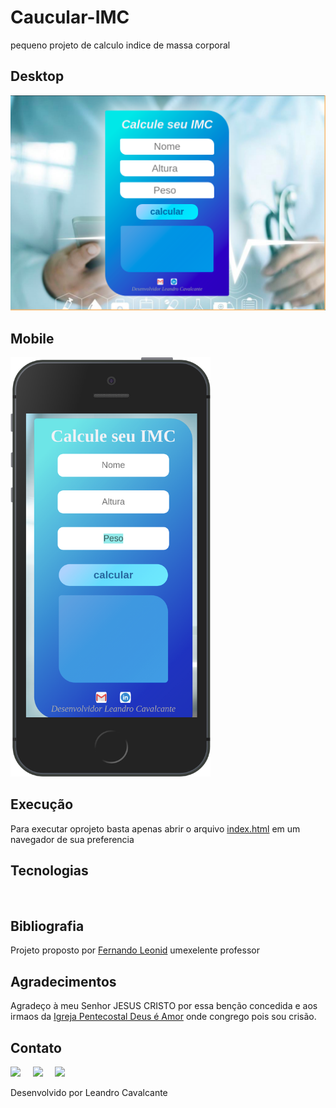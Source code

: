 # Caucular-IMC
pequeno projeto de calculo indice de massa corporal

<h2>Desktop</h2>
<p> <img width="600" src="https://github.com/LeoScripts/caucular-IMC/blob/main/img/desktop.png"></p>

<h2>Mobile</h2>
<p><img width="320" src="https://github.com/LeoScripts/caucular-IMC/blob/main/img/mobile.png"> </p>

<h2>Execução</h2>
<p>Para executar oprojeto basta apenas abrir o arquivo <a href=""> index.html</a> em um navegador de sua preferencia</p>

<h2>Tecnologias</h2>
<p><img width="50" src="https://github.com/LeoScripts/logos-imagens/blob/main/logo/html.png" alt="">&nbsp; &nbsp; &nbsp; &nbsp;&nbsp; <img width="50" src="https://github.com/LeoScripts/logos-imagens/blob/main/logo/css.png" alt="">&nbsp; &nbsp; &nbsp; &nbsp;&nbsp;  <img width="50" src="https://github.com/LeoScripts/logos-imagens/blob/main/logo/js.png" alt="">&nbsp; &nbsp; &nbsp; &nbsp;&nbsp; <img width="50" src="https://github.com/LeoScripts/logos-imagens/blob/main/logo/git.png" alt="">&nbsp; &nbsp; &nbsp; &nbsp;&nbsp;  <img width="50" src="https://github.com/LeoScripts/logos-imagens/blob/main/logo/github1.png" alt=""></p>

<h2>Bibliografia</h2>
<p> Projeto proposto por <a href="https://www.linkedin.com/in/fernandoleonid/">Fernando Leonid</a> umexelente professor</p>
<h2>Agradecimentos</h2>
<p> Agradeço à meu Senhor JESUS CRISTO por essa benção concedida e aos irmaos da <a href="https://www.ipda.com.br/">Igreja Pentecostal Deus é Amor</a> onde congrego pois sou crisão.</p>

<h2>Contato</h2>
<p> <a href="https://www.linkedin.com/in/leoscripts/" alt="" target="blank"><img src="https://github.com/LeoScripts/logos-imagens/blob/main/logo/Favorites/icons8-linkedin-circundado-50.png"/></a> &nbsp;&nbsp;&nbsp; <a href="mailto:leandroguitarjesus89@gmail.com" alt=""target="blank"><img src="https://github.com/LeoScripts/logos-imagens/blob/main/logo/Favorites/icons8-google-plus-50.png"/></a> &nbsp;&nbsp;&nbsp; <a href="https://github.com/LeoScripts" target="_blanck"><img src="https://github.com/LeoScripts/logos-imagens/blob/main/logo/Favorites/icons8-github-50-2.png"></a></p>
<p>Desenvolvido por Leandro Cavalcante</p>
